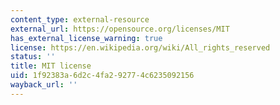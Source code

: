 ```yaml
---
content_type: external-resource
external_url: https://opensource.org/licenses/MIT
has_external_license_warning: true
license: https://en.wikipedia.org/wiki/All_rights_reserved
status: ''
title: MIT license
uid: 1f92383a-6d2c-4fa2-9277-4c6235092156
wayback_url: ''
---
```

